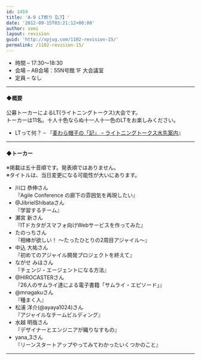 ```yaml
---
id: 1459
title: 'A-9 LT祭り【LT】'
date: '2012-09-15T03:21:12+00:00'
author: semi
layout: revision
guid: 'http://xpjug.com/1102-revision-15/'
permalink: /1102-revision-15/
---
```


- 時間 – 17:30〜18:30
- 会場 – AB会場：55N号館 1F 大会議室
- 定員 – なし

---

#### ◆概要

公募トーカーによるLT(ライトニングトークス)大会です。  
トーカーは11名。十人十色ならぬ十一人十一色のLTをお楽しみください。

- LTって何？ – 『[麦わら帽子の「記」 – ライトニングトークス水先案内](http://mugiwara.jp/ki2/wifky.pl?p=LTGuide)』

---

#### ◆トーカー

※掲載は五十音順です。発表順ではありません。  
※タイトルは、当日変更になる可能性が大いにあります。

- 川口 恭伸さん  
    『Agile Conference の廊下の雰囲気を再現したい』
- @JibrielShibataさん  
    『学習するチーム』
- 瀬宮 新さん  
    『ITドカタがスマフォ向けWebサービスを作ってみた』
- たのっちさん  
    『相棒が欲しい！ ～たったひとりの2周目アジャイル～』
- 中込 大祐さん  
    『初めてのアジャイル開発プロジェクトを終えて』
- ながせ みほさん  
    『チェンジ・エージェントになる方法』
- @HIROCASTERさん  
    『26人のサムライ達による電子書籍「サムライ・エピソード」』
- @mnagakuさん  
    『種まく人』
- 松浦 洋介(@ayaya1024)さん  
    『アジャイルなチームビルディング』
- 水越 明哉さん  
    『デザイナーとエンジニアが織りなすもの』
- yana\_3さん  
    『リーンスタートアップやってみてわかったいくつかのこと』

---